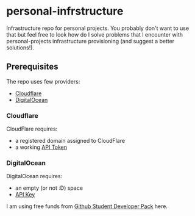 # personal-infrstructure

Infrastructure repo for personal projects. You probably don't want to use that
but feel free to look how do I solve problems that I encounter with personal-projects
infrastructure provisioning (and suggest a better solutions!).

## Prerequisites

The repo uses few providers:

- [Cloudflare](https://www.cloudflare.com/)
- [DigitalOcean](digitalocean.com)

### Cloudflare

CloudFlare requires:

- a registered domain assigned to CloudFlare
- a working [API Token](https://developers.cloudflare.com/fundamentals/api/get-started/create-token/)

### DigitalOcean

DigitalOcean requires:

- an empty (or not :D) space
- [API Key](https://www.digitalocean.com/community/tutorials/how-to-create-a-digitalocean-space-and-api-key)

I am using free funds from [Github Student Developer Pack](https://education.github.com/pack) here.
